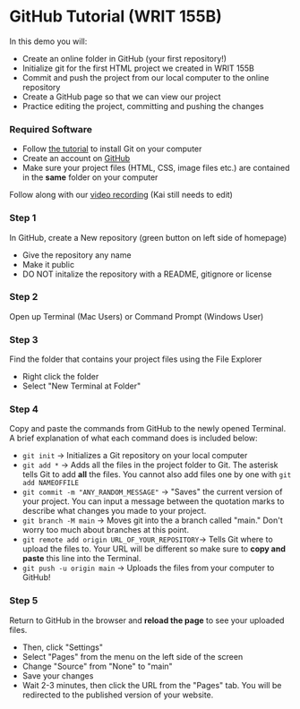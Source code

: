 # GitHub Tutorial (WRIT 155B) 

In this demo you will: 
- Create an online folder in GitHub (your first repository!) 
- Initialize git for the first HTML project we created in WRIT 155B
- Commit and push the project from our local computer to the online repository 
- Create a GitHub page so that we can view our project
- Practice editing the project, committing and pushing the changes

### Required Software 
- Follow [the tutorial](https://www.atlassian.com/git/tutorials/install-git#windows) to install Git on your computer 
- Create an account on [GitHub](https://github.com/)
- Make sure your project files (HTML, CSS, image files etc.) are contained in the **same** folder on your computer 

Follow along with our [video recording]() (Kai still needs to edit) 

### Step 1
In GitHub, create a New repository (green button on left side of homepage) 
- Give the repository any name 
- Make it public 
- DO NOT initalize the repository with a README, gitignore or license 

### Step 2 
Open up Terminal (Mac Users) or Command Prompt (Windows User) 

### Step 3 
Find the folder that contains your project files using the File Explorer
- Right click the folder
- Select "New Terminal at Folder" 

### Step 4 
Copy and paste the commands from GitHub to the newly opened Terminal. A brief explanation of what each command does is included below: 
- `git init` -> Initializes a Git repository on your local computer 
- `git add *` -> Adds all the files in the project folder to Git. The asterisk tells Git to add **all** the files. You cannot also add files one by one with `git add NAMEOFFILE`
- `git commit -m "ANY_RANDOM_MESSAGE"` -> "Saves" the current version of your project. You can input a message between the quotation marks to describe what changes you made to your project. 
- `git branch -M main` -> Moves git into the a branch called "main." Don't worry too much about branches at this point. 
- `git remote add origin URL_OF_YOUR_REPOSITORY`-> Tells Git where to upload the files to. Your URL will be different so make sure to **copy and paste** this line into the Terminal. 
- `git push -u origin main` -> Uploads the files from your computer to GitHub! 

### Step 5
Return to GitHub in the browser and **reload the page** to see your uploaded files. 
- Then, click "Settings" 
- Select "Pages" from the menu on the left side of the screen 
- Change "Source" from "None" to "main"
- Save your changes
- Wait 2-3 minutes, then click the URL from the "Pages" tab. You will be redirected to the published version of your website. 


